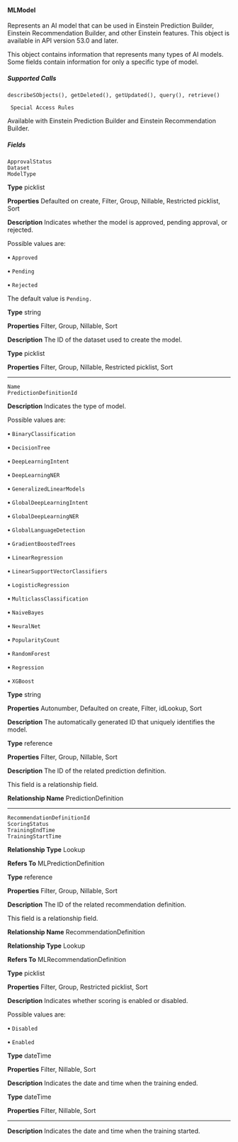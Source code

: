 #### MLModel

Represents an AI model that can be used in Einstein Prediction Builder, Einstein Recommendation Builder, and other Einstein features.
This object is available in API version 53.0 and later.

This object contains information that represents many types of AI models. Some fields contain information for only a specific type of
model.

##### Supported Calls
```
describeSObjects(), getDeleted(), getUpdated(), query(), retrieve()

 Special Access Rules

```
Available with Einstein Prediction Builder and Einstein Recommendation Builder.

##### Fields

```
ApprovalStatus
Dataset
ModelType

```

**Type**
picklist

**Properties**
Defaulted on create, Filter, Group, Nillable, Restricted picklist, Sort

**Description**
Indicates whether the model is approved, pending approval, or rejected.

Possible values are:

**•** `Approved`

**•** `Pending`

**•** `Rejected`

The default value is `Pending.`

**Type**
string

**Properties**
Filter, Group, Nillable, Sort

**Description**
The ID of the dataset used to create the model.

**Type**
picklist

**Properties**
Filter, Group, Nillable, Restricted picklist, Sort


-----

```
Name
PredictionDefinitionId

```

**Description**
Indicates the type of model.

Possible values are:

**•** `BinaryClassification`

**•** `DecisionTree`

**•** `DeepLearningIntent`

**•** `DeepLearningNER`

**•** `GeneralizedLinearModels`

**•** `GlobalDeepLearningIntent`

**•** `GlobalDeepLearningNER`

**•** `GlobalLanguageDetection`

**•** `GradientBoostedTrees`

**•** `LinearRegression`

**•** `LinearSupportVectorClassifiers`

**•** `LogisticRegression`

**•** `MulticlassClassification`

**•** `NaiveBayes`

**•** `NeuralNet`

**•** `PopularityCount`

**•** `RandomForest`

**•** `Regression`

**•** `XGBoost`

**Type**
string

**Properties**
Autonumber, Defaulted on create, Filter, idLookup, Sort

**Description**
The automatically generated ID that uniquely identifies the model.

**Type**
reference

**Properties**
Filter, Group, Nillable, Sort

**Description**
The ID of the related prediction definition.

This field is a relationship field.

**Relationship Name**
PredictionDefinition


-----

```
RecommendationDefinitionId
ScoringStatus
TrainingEndTime
TrainingStartTime

```

**Relationship Type**
Lookup

**Refers To**
MLPredictionDefinition

**Type**
reference

**Properties**
Filter, Group, Nillable, Sort

**Description**
The ID of the related recommendation definition.

This field is a relationship field.

**Relationship Name**
RecommendationDefinition

**Relationship Type**
Lookup

**Refers To**
MLRecommendationDefinition

**Type**
picklist

**Properties**
Filter, Group, Restricted picklist, Sort

**Description**
Indicates whether scoring is enabled or disabled.

Possible values are:

**•** `Disabled`

**•** `Enabled`

**Type**
dateTime

**Properties**
Filter, Nillable, Sort

**Description**
Indicates the date and time when the training ended.

**Type**
dateTime

**Properties**
Filter, Nillable, Sort


-----

**Description**
Indicates the date and time when the training started.
